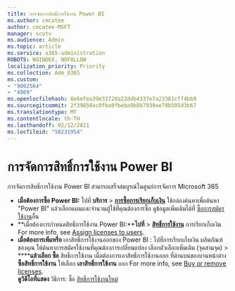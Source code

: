 ```yaml
---
title: การจัดการสิทธิ์การใช้งาน Power BI
ms.author: cmcatee
author: cmcatee-MSFT
manager: scotv
ms.audience: Admin
ms.topic: article
ms.service: o365-administration
ROBOTS: NOINDEX, NOFOLLOW
localization_priority: Priority
ms.collection: Adm_O365
ms.custom:
- "9002564"
- "4969"
ms.openlocfilehash: 8e6efea39e32720a22ddb4337e7a23381cff4bb9
ms.sourcegitcommit: 2f39850ac0fba9fbeba9b8b7939ae79b505d3b67
ms.translationtype: MT
ms.contentlocale: th-TH
ms.lasthandoff: 02/12/2021
ms.locfileid: "50231954"
---
```

# <a name="power-bi-license-management"></a>การจัดการสิทธิ์การใช้งาน Power BI

การจัดการสิทธิ์การใช้งาน Power BI สามารถเสร็จสมบูรณ์ในศูนย์การจัดการ Microsoft 365

- **เมื่อต้องการซื้อ Power BI:** ไปที่ **บริการ** \> **[การซื้อการเรียกเก็บเงิน](https://go.microsoft.com/fwlink/p/?linkid=868433)** ใช้กล่องค้นหาเพื่อค้นหา "Power BI" แล้วเลือกแผนและจํานวนผู้ใช้ที่คุณต้องการซื้อ ดูข้อมูลเพิ่มเติมได้ที่ [ซื้อการสมัครใช้งาน](https://docs.microsoft.com/microsoft-365/commerce/try-or-buy-microsoft-365#buy-a-different-subscription)อื่น
- **เมื่อต้องการกําหนดสิทธิ์การใช้งาน Power BI:****ไปที่**  >  **[สิทธิ์การใช้งาน](https://go.microsoft.com/fwlink/p/?linkid=842264)** การเรียกเก็บเงิน For more info, see [Assign licenses to users](https://docs.microsoft.com/microsoft-365/admin/manage/assign-licenses-to-users).
- **เมื่อต้องการเพิ่มหรือ** เอาสิทธิ์การใช้งานออกของ Power BI : ไปที่การเรียกเก็บเงิน ผลิตภัณฑ์ของคุณ ให้ค้นหาการสมัครใช้งานที่คุณต้องการเปลี่ยนแปลง เลือกตัวเลือกเพิ่มเติม (จุดสามจุด)  >  **[](https://go.microsoft.com/fwlink/p/?linkid=842054)****แล้วเลือก ซื้อ** สิทธิ์การใช้งาน เมื่อต้องการเอาสิทธิ์การใช้งานออก ที่ด้านบนของบานหน้าต่าง **ซื้อสิทธิ์การใช้งาน** ให้เลือก **เอาสิทธิ์การใช้งาน** ออก For more info, see [Buy or remove licenses](https://docs.microsoft.com/microsoft-365/commerce/licenses/buy-licenses).\
**ดูวิดีโอที่แสดง** วิธีการ: ซื้อ [สิทธิ์การใช้งานใหม่](https://go.microsoft.com/fwlink/p/?linkid=2154857)